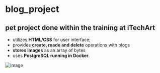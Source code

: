 # blog_project
## pet project done within the training at iTechArt
- utilizes **HTML/CSS** for user interface;
- provides **create, reade and delete** operations with blogs
- **stores images** as an array of bytes
- uses **PostgreSQL running in Docker**.

![image](https://user-images.githubusercontent.com/84831116/153809115-962f620c-4169-4b9f-9e16-89a99a2a5a1f.png)
